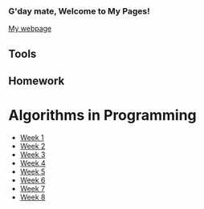 ### G'day mate, Welcome to My Pages!
[My webpage](https://aidanho1188.github.io/MyWebpage/)

## Tools

## Homework

# Algorithms in Programming
- [Week 1](https://github.com/aidanho1188/project2/tree/master/src/edu/ho/java/wk1/hw)
- [Week 2](https://github.com/aidanho1188/project2/tree/master/src/edu/ho/java/wk2/hw)
- [Week 3]()
- [Week 4]()
- [Week 5]()
- [Week 6]()
- [Week 7]()
- [Week 8]()
